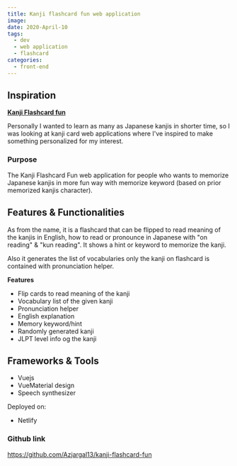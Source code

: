 ```yaml
---
title: Kanji flashcard fun web application
image: 
date: 2020-April-10
tags: 
  - dev
  - web application
  - flashcard
categories:
  - front-end
--- 
```


## Inspiration 

**[Kanji Flashcard fun](https://www.kanjicard.fun/)**

Personally I wanted to learn as many as Japanese kanjis in shorter time, so I was looking at kanji card web applications where I've inspired to make something personalized for my interest.

### Purpose
The Kanji Flashcard Fun web application for people who wants to memorize Japanese kanjis in more fun way with memorize keyword (based on prior memorized kanjis character).

## Features & Functionalities

As from the name, it is a flashcard that can be flipped to read meaning of the kanjis in English, how to read or pronounce in Japanese with "on reading" & "kun reading". It shows a hint or keyword to memorize the kanji.

Also it generates the list of vocabularies only the kanji on flashcard is contained with pronunciation helper.

**Features**
- Flip cards to read meaning of the kanji
- Vocabulary list of the given kanji
- Pronunciation helper
- English explanation
- Memory keyword/hint
- Randomly generated kanji
- JLPT level info og the kanji

## Frameworks & Tools
- Vuejs
- VueMaterial design
- Speech synthesizer
  
Deployed on:
- Netlify

### Github link
<https://github.com/Azjargal13/kanji-flashcard-fun>